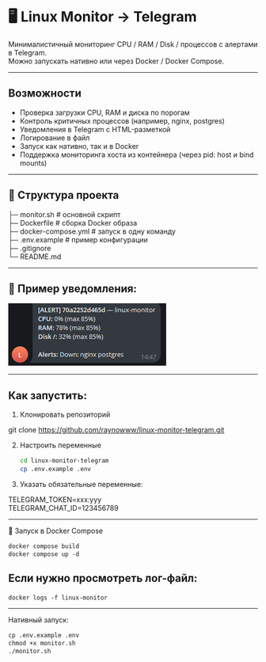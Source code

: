 # 🖥️ Linux Monitor → Telegram

Минималистичный мониторинг CPU / RAM / Disk / процессов с алертами в Telegram.  
Можно запускать нативно или через Docker / Docker Compose.  

---

## Возможности
- Проверка загрузки CPU, RAM и диска по порогам
- Контроль критичных процессов (например, nginx, postgres)
- Уведомления в Telegram с HTML-разметкой
- Логирование в файл
- Запуск как нативно, так и в Docker
- Поддержка мониторинга хоста из контейнера (через pid: host и bind mounts)

---

## 📂 Структура проекта
├─ monitor.sh # основной скрипт  
├─ Dockerfile # сборка Docker образа  
├─ docker-compose.yml # запуск в одну команду  
├─ .env.example # пример конфигурации  
├─ .gitignore  
└─ README.md  

---

## 📸 Пример уведомления:

![Пример алерта](./alert.png)

---

## Как запустить:

1. Клонировать репозиторий

git clone https://github.com/raynowww/linux-monitor-telegram.git  

2. Настроить переменные
   ```bash
   cd linux-monitor-telegram   
   cp .env.example .env          

4. Указать обязательные переменные:

TELEGRAM_TOKEN=xxx:yyy  
TELEGRAM_CHAT_ID=123456789  

---

🐳 Запуск в Docker Compose

    docker compose build  
    docker compose up -d  

## Если нужно просмотреть лог-файл:

    docker logs -f linux-monitor

---

Нативный запуск:

    cp .env.example .env  
    chmod +x monitor.sh  
    ./monitor.sh  


